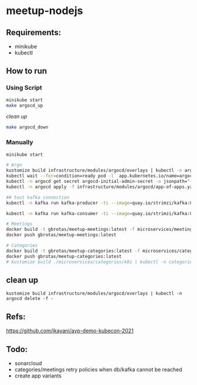 # meetup-nodejs

## Requirements:
- minikube
- kubectl

## How to run
### Using Script
```sh
minikube start
make argocd_up
```

*clean up*
```sh
make argocd_down
```

### Manually
```sh
minikube start

# Argo
kustomize build infrastructure/modules/argocd/overlays | kubectl -n argocd apply -f - # build image
kubectl wait --for=condition=ready pod -l  app.kubernetes.io/name=argocd-server # wait argo be deployed
kubectl -n argocd get secret argocd-initial-admin-secret -o jsonpath="{.data.password}" | base64 -d; echo # get password
kubectl -n argocd apply -f infrastructure/modules/argocd/app-of-apps.yaml # deploy app of apps

## test kafka connection
kubectl -n kafka run kafka-producer -ti --image=quay.io/strimzi/kafka:0.32.0-kafka-3.3.1 --rm=true --restart=Never -- bin/kafka-console-producer.sh --bootstrap-server my-cluster-kafka-bootstrap.kafka.svc.cluster.local:9092 --topic my-topic # producer

kubectl -n kafka run kafka-consumer -ti --image=quay.io/strimzi/kafka:0.32.0-kafka-3.3.1 --rm=true --restart=Never -- bin/kafka-console-consumer.sh --bootstrap-server my-cluster-kafka-bootstrap.kafka.svc.cluster.local:9092 --topic my-topic --from-beginning # consumer

# Meetings
docker build -t gbrotas/meetup-meetings:latest -f microservices/meetings/Dockerfile.prod microservices/meetings
docker push gbrotas/meetup-meetings:latest

# Categories
docker build -t gbrotas/meetup-categories:latest -f microservices/categories/Dockerfile.prod microservices/categories
docker push gbrotas/meetup-categories:latest
# kustomize build ./microservices/categories/k8s | kubectl -n categories apply -f -
```

## clean up
```
kustomize build infrastructure/modules/argocd/overlays | kubectl -n argocd delete -f -
```

## Refs:
https://github.com/jkayani/avp-demo-kubecon-2021

## Todo:
- sonarcloud
- categories/meetings retry policies when db/kafka cannot be reached
- create app variants